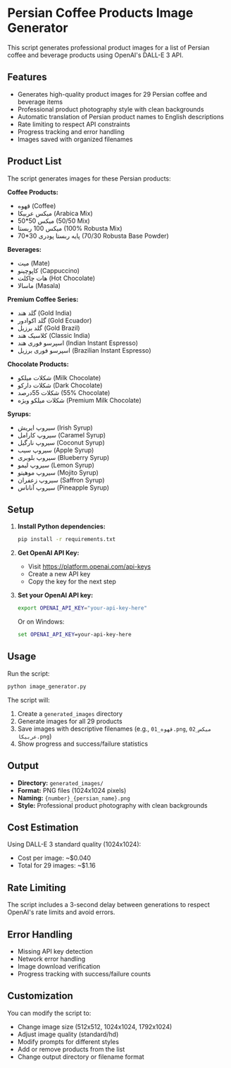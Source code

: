 # Persian Coffee Products Image Generator

This script generates professional product images for a list of Persian coffee and beverage products using OpenAI's DALL-E 3 API.

## Features

- Generates high-quality product images for 29 Persian coffee and beverage items
- Professional product photography style with clean backgrounds
- Automatic translation of Persian product names to English descriptions
- Rate limiting to respect API constraints
- Progress tracking and error handling
- Images saved with organized filenames

## Product List

The script generates images for these Persian products:

**Coffee Products:**
- قهوه (Coffee)
- میکس عربیکا (Arabica Mix)
- میکس 50*50 (50/50 Mix)
- میکس 100 ربستا (100% Robusta Mix)
- 70*30 پایه ربستا پودری (70/30 Robusta Base Powder)

**Beverages:**
- میت (Mate)
- کاپوچینو (Cappuccino)
- هات چاکلت (Hot Chocolate)
- ماسالا (Masala)

**Premium Coffee Series:**
- گلد هند (Gold India)
- گلد اکوادور (Gold Ecuador)
- گلد برزیل (Gold Brazil)
- کلاسیک هند (Classic India)
- اسپرسو فوری هند (Indian Instant Espresso)
- اسپرسو فوری برزیل (Brazilian Instant Espresso)

**Chocolate Products:**
- شکلات میلکو (Milk Chocolate)
- شکلات دارکو (Dark Chocolate)
- شکلات 55درصد (55% Chocolate)
- شکلات میلکو ویژه (Premium Milk Chocolate)

**Syrups:**
- سیروپ ایریش (Irish Syrup)
- سیروپ کارامل (Caramel Syrup)
- سیروپ نارگیل (Coconut Syrup)
- سیروپ سیب (Apple Syrup)
- سیروپ بلوبری (Blueberry Syrup)
- سیروپ لیمو (Lemon Syrup)
- سیروپ موهیتو (Mojito Syrup)
- سیروپ زعفران (Saffron Syrup)
- سیروپ آناناس (Pineapple Syrup)

## Setup

1. **Install Python dependencies:**
   ```bash
   pip install -r requirements.txt
   ```

2. **Get OpenAI API Key:**
   - Visit https://platform.openai.com/api-keys
   - Create a new API key
   - Copy the key for the next step

3. **Set your OpenAI API key:**
   ```bash
   export OPENAI_API_KEY="your-api-key-here"
   ```
   
   Or on Windows:
   ```cmd
   set OPENAI_API_KEY=your-api-key-here
   ```

## Usage

Run the script:
```bash
python image_generator.py
```

The script will:
1. Create a `generated_images` directory
2. Generate images for all 29 products
3. Save images with descriptive filenames (e.g., `01_قهوه.png`, `02_میکس عربیکا.png`)
4. Show progress and success/failure statistics

## Output

- **Directory:** `generated_images/`
- **Format:** PNG files (1024x1024 pixels)
- **Naming:** `{number}_{persian_name}.png`
- **Style:** Professional product photography with clean backgrounds

## Cost Estimation

Using DALL-E 3 standard quality (1024x1024):
- Cost per image: ~$0.040
- Total for 29 images: ~$1.16

## Rate Limiting

The script includes a 3-second delay between generations to respect OpenAI's rate limits and avoid errors.

## Error Handling

- Missing API key detection
- Network error handling
- Image download verification
- Progress tracking with success/failure counts

## Customization

You can modify the script to:
- Change image size (512x512, 1024x1024, 1792x1024)
- Adjust image quality (standard/hd)
- Modify prompts for different styles
- Add or remove products from the list
- Change output directory or filename format